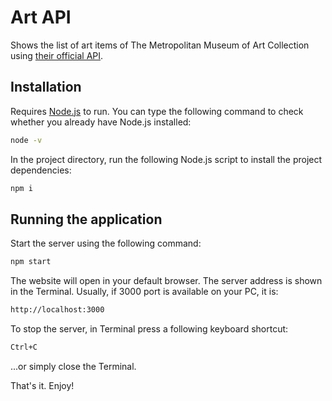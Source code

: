 
# Art API

Shows the list of art items of The Metropolitan Museum of Art Collection using [their official API](https://metmuseum.github.io/).

## Installation 

Requires [Node.js](https://https://nodejs.org/) to run. 
You can type the following command to check whether you already have Node.js installed: 

```sh
node -v
```

In the project directory, run the following Node.js script to install the project dependencies:

```sh
npm i 
```

## Running the application

Start the server using the following command:

```sh
npm start
```

The website will open in your default browser. The server address is shown in the Terminal. Usually, if 3000 port is available on your PC, it is:

```sh
http://localhost:3000
```

To stop the server, in Terminal press a following keyboard shortcut: 

```sh
Ctrl+C
```

...or simply close the Terminal.

That's it. Enjoy!